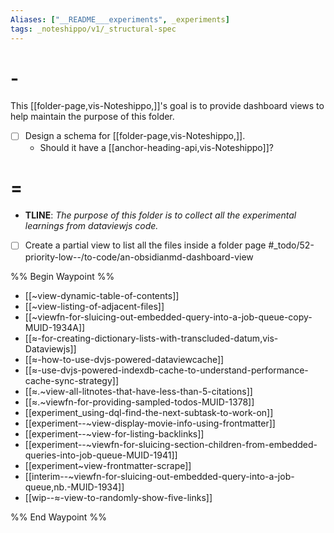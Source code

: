 ```yaml
---
Aliases: ["__README___experiments", _experiments]
tags: _noteshippo/v1/_structural-spec
---
```



# -

This [[folder-page,vis-Noteshippo,]]'s goal is to provide dashboard views to help maintain the purpose of this folder.

- [ ] Design a schema for [[folder-page,vis-Noteshippo,]].
  - Should it have a [[anchor-heading-api,vis-Noteshippo]]?

# = 

* **TLINE**: *The purpose of this folder is to collect all the experimental learnings from dataviewjs code.*

- [ ] Create a partial view to list all the files inside a folder page #_todo/52-priority-low--/to-code/an-obsidianmd-dashboard-view 

%% Begin Waypoint %%
- [[~view-dynamic-table-of-contents]]
- [[~view-listing-of-adjacent-files]]
- [[~viewfn-for-sluicing-out-embedded-query-into-a-job-queue-copy-MUID-1934A]]
- [[≈-for-creating-dictionary-lists-with-transcluded-datum,vis-Dataviewjs]]
- [[≈-how-to-use-dvjs-powered-dataviewcache]]
- [[≈-use-dvjs-powered-indexdb-cache-to-understand-performance-cache-sync-strategy]]
- [[≈.~view-all-litnotes-that-have-less-than-5-citations]]
- [[≈.~viewfn-for-providing-sampled-todos-MUID-1378]]
- [[experiment_using-dql-find-the-next-subtask-to-work-on]]
- [[experiment--~view-display-movie-info-using-frontmatter]]
- [[experiment--~view-for-listing-backlinks]]
- [[experiment--~viewfn-for-sluicing-section-children-from-embedded-queries-into-job-queue-MUID-1941]]
- [[experiment~view-frontmatter-scrape]]
- [[interim--~viewfn-for-sluicing-out-embedded-query-into-a-job-queue,nb.-MUID-1934]]
- [[wip--≈-view-to-randomly-show-five-links]]

%% End Waypoint %%